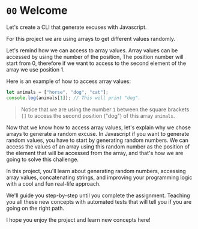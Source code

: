 # `00` Welcome

Let's create a CLI that generate excuses with Javascript.

For this project we are using arrays to get different values randomly. 

Let's remind how we can access to array values. Array values can be accessed by using the number of the position, The position number will start from 0, therefore if we want to access to the second element of the array we use position 1.

Here is an example of how to access array values:

```js
let animals = ["horse", "dog", "cat"];
console.log(animals[1]); // This will print "dog".
```

> Notice that we are using the number `1` between the square brackets `[]` to access the second position ("dog") of this array `animals`.

Now that we know how to access array values, let's explain why we chose arrays to generate a random excuse. In Javascript if you want to generate random values, you have to start by generating random numbers. We can access the values of an array using this random number as the position of the element that will be accessed from the array, and that's how we are going to solve this challenge.

In this project, you'll learn about generating random numbers, accessing array values, concatenating strings, and improving your programming logic with a cool and fun real-life approach.

We'll guide you step-by-step until you complete the assignment. Teaching you all these new concepts with automated tests that will tell you if you are going on the right path.

I hope you enjoy the project and learn new concepts here!
